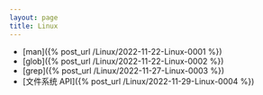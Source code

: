 ```yaml
---
layout: page
title: Linux
---
```


* [man]({% post_url /Linux/2022-11-22-Linux-0001 %})
* [glob]({% post_url /Linux/2022-11-22-Linux-0002 %})
* [grep]({% post_url /Linux/2022-11-27-Linux-0003 %})
* [文件系统 API]({% post_url /Linux/2022-11-29-Linux-0004 %})